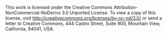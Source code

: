 This work is licensed under the Creative Commons Attribution-NonCommercial-NoDerivs 3.0 Unported License. 
To view a copy of this license, visit http://creativecommons.org/licenses/by-nc-nd/3.0/ 
or send a letter to Creative Commons, 444 Castro Street, Suite 900, Mountain View, California, 94041, USA.
